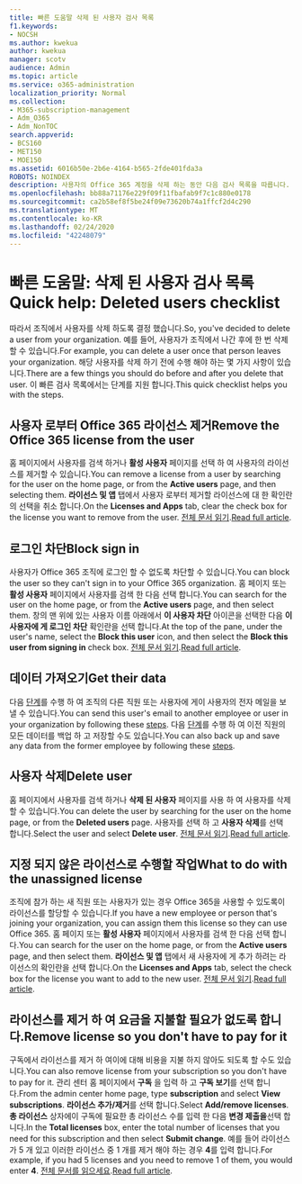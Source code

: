 ```yaml
---
title: 빠른 도움말 삭제 된 사용자 검사 목록
f1.keywords:
- NOCSH
ms.author: kwekua
author: kwekua
manager: scotv
audience: Admin
ms.topic: article
ms.service: o365-administration
localization_priority: Normal
ms.collection:
- M365-subscription-management
- Adm_O365
- Adm_NonTOC
search.appverid:
- BCS160
- MET150
- MOE150
ms.assetid: 6016b50e-2b6e-4164-b565-2fde401fda3a
ROBOTS: NOINDEX
description: 사용자의 Office 365 계정을 삭제 하는 동안 다음 검사 목록을 따릅니다.
ms.openlocfilehash: bb88a71176e229f09f11fbafab9f7c1c880e0178
ms.sourcegitcommit: ca2b58ef8f5be24f09e73620b74a1ffcf2d4c290
ms.translationtype: MT
ms.contentlocale: ko-KR
ms.lasthandoff: 02/24/2020
ms.locfileid: "42248079"
---
```

# <a name="quick-help-deleted-users-checklist"></a><span data-ttu-id="97d88-103">빠른 도움말: 삭제 된 사용자 검사 목록</span><span class="sxs-lookup"><span data-stu-id="97d88-103">Quick help: Deleted users checklist</span></span>

<span data-ttu-id="97d88-104">따라서 조직에서 사용자를 삭제 하도록 결정 했습니다.</span><span class="sxs-lookup"><span data-stu-id="97d88-104">So, you've decided to delete a user from your organization.</span></span> <span data-ttu-id="97d88-105">예를 들어, 사용자가 조직에서 나간 후에 한 번 삭제할 수 있습니다.</span><span class="sxs-lookup"><span data-stu-id="97d88-105">For example, you can delete a user once that person leaves your organization.</span></span> <span data-ttu-id="97d88-106">해당 사용자를 삭제 하기 전에 수행 해야 하는 몇 가지 사항이 있습니다.</span><span class="sxs-lookup"><span data-stu-id="97d88-106">There are a few things you should do before and after you delete that user.</span></span> <span data-ttu-id="97d88-107">이 빠른 검사 목록에서는 단계를 지원 합니다.</span><span class="sxs-lookup"><span data-stu-id="97d88-107">This quick checklist helps you with the steps.</span></span>
  
## <a name="remove-the-office-365-license-from-the-user"></a><span data-ttu-id="97d88-108">사용자 로부터 Office 365 라이선스 제거</span><span class="sxs-lookup"><span data-stu-id="97d88-108">Remove the Office 365 license from the user</span></span>

<span data-ttu-id="97d88-109">홈 페이지에서 사용자를 검색 하거나 **활성 사용자** 페이지를 선택 하 여 사용자의 라이선스를 제거할 수 있습니다.</span><span class="sxs-lookup"><span data-stu-id="97d88-109">You can remove a license from a user by searching for the user on the home page, or from the **Active users** page, and then selecting them.</span></span> <span data-ttu-id="97d88-110">**라이선스 및 앱** 탭에서 사용자 로부터 제거할 라이선스에 대 한 확인란의 선택을 취소 합니다.</span><span class="sxs-lookup"><span data-stu-id="97d88-110">On the **Licenses and Apps** tab, clear the check box for the license you want to remove from the user.</span></span> <span data-ttu-id="97d88-111">[전체 문서 읽기](../manage/remove-licenses-from-users.md).</span><span class="sxs-lookup"><span data-stu-id="97d88-111">[Read full article](../manage/remove-licenses-from-users.md).</span></span>
  
## <a name="block-sign-in"></a><span data-ttu-id="97d88-112">로그인 차단</span><span class="sxs-lookup"><span data-stu-id="97d88-112">Block sign in</span></span>

<span data-ttu-id="97d88-113">사용자가 Office 365 조직에 로그인 할 수 없도록 차단할 수 있습니다.</span><span class="sxs-lookup"><span data-stu-id="97d88-113">You can block the user so they can't sign in to your Office 365 organization.</span></span> <span data-ttu-id="97d88-114">홈 페이지 또는 **활성 사용자** 페이지에서 사용자를 검색 한 다음 선택 합니다.</span><span class="sxs-lookup"><span data-stu-id="97d88-114">You can search for the user on the home page, or from the **Active users** page, and then select them.</span></span> <span data-ttu-id="97d88-115">창의 맨 위에 있는 사용자 이름 아래에서 **이 사용자 차단** 아이콘을 선택한 다음 **이 사용자에 게 로그인 차단** 확인란을 선택 합니다.</span><span class="sxs-lookup"><span data-stu-id="97d88-115">At the top of the pane, under the user's name, select the **Block this user** icon, and then select the **Block this user from signing in** check box.</span></span> <span data-ttu-id="97d88-116">[전체 문서 읽기](../add-users/assign-admin-roles.md).</span><span class="sxs-lookup"><span data-stu-id="97d88-116">[Read full article](../add-users/assign-admin-roles.md).</span></span>
  
## <a name="get-their-data"></a><span data-ttu-id="97d88-117">데이터 가져오기</span><span class="sxs-lookup"><span data-stu-id="97d88-117">Get their data</span></span>

<span data-ttu-id="97d88-118">다음 [단계](../add-users/remove-former-employee.md)를 수행 하 여 조직의 다른 직원 또는 사용자에 게이 사용자의 전자 메일을 보낼 수 있습니다.</span><span class="sxs-lookup"><span data-stu-id="97d88-118">You can send this user's email to another employee or user in your organization by following these [steps](../add-users/remove-former-employee.md).</span></span> <span data-ttu-id="97d88-119">다음 [단계](../add-users/get-access-to-and-back-up-a-former-user-s-data.md)를 수행 하 여 이전 직원의 모든 데이터를 백업 하 고 저장할 수도 있습니다.</span><span class="sxs-lookup"><span data-stu-id="97d88-119">You can also back up and save any data from the former employee by following these [steps](../add-users/get-access-to-and-back-up-a-former-user-s-data.md).</span></span>
  
## <a name="delete-user"></a><span data-ttu-id="97d88-120">사용자 삭제</span><span class="sxs-lookup"><span data-stu-id="97d88-120">Delete user</span></span>

<span data-ttu-id="97d88-121">홈 페이지에서 사용자를 검색 하거나 **삭제 된 사용자** 페이지를 사용 하 여 사용자를 삭제할 수 있습니다.</span><span class="sxs-lookup"><span data-stu-id="97d88-121">You can delete the user by searching for the user on the home page, or from the **Deleted users** page.</span></span> <span data-ttu-id="97d88-122">사용자를 선택 하 고 **사용자 삭제**를 선택 합니다.</span><span class="sxs-lookup"><span data-stu-id="97d88-122">Select the user and select **Delete user**.</span></span> <span data-ttu-id="97d88-123">[전체 문서 읽기](../add-users/delete-a-user.md).</span><span class="sxs-lookup"><span data-stu-id="97d88-123">[Read full article](../add-users/delete-a-user.md).</span></span>
  
## <a name="what-to-do-with-the-unassigned-license"></a><span data-ttu-id="97d88-124">지정 되지 않은 라이선스로 수행할 작업</span><span class="sxs-lookup"><span data-stu-id="97d88-124">What to do with the unassigned license</span></span>

<span data-ttu-id="97d88-125">조직에 참가 하는 새 직원 또는 사용자가 있는 경우 Office 365을 사용할 수 있도록이 라이선스를 할당할 수 있습니다.</span><span class="sxs-lookup"><span data-stu-id="97d88-125">If you have a new employee or person that's joining your organization, you can assign them this license so they can use Office 365.</span></span> <span data-ttu-id="97d88-126">홈 페이지 또는 **활성 사용자** 페이지에서 사용자를 검색 한 다음 선택 합니다.</span><span class="sxs-lookup"><span data-stu-id="97d88-126">You can search for the user on the home page, or from the **Active users** page, and then select them.</span></span> <span data-ttu-id="97d88-127">**라이선스 및 앱** 탭에서 새 사용자에 게 추가 하려는 라이선스의 확인란을 선택 합니다.</span><span class="sxs-lookup"><span data-stu-id="97d88-127">On the **Licenses and Apps** tab, select the check box for the license you want to add to the new user.</span></span> <span data-ttu-id="97d88-128">[전체 문서 읽기](../manage/assign-licenses-to-users.md).</span><span class="sxs-lookup"><span data-stu-id="97d88-128">[Read full article](../manage/assign-licenses-to-users.md).</span></span>
  
## <a name="remove-license-so-you-dont-have-to-pay-for-it"></a><span data-ttu-id="97d88-129">라이선스를 제거 하 여 요금을 지불할 필요가 없도록 합니다.</span><span class="sxs-lookup"><span data-stu-id="97d88-129">Remove license so you don't have to pay for it</span></span>

<span data-ttu-id="97d88-130">구독에서 라이선스를 제거 하 여이에 대해 비용을 지불 하지 않아도 되도록 할 수도 있습니다.</span><span class="sxs-lookup"><span data-stu-id="97d88-130">You can also remove license from your subscription so you don't have to pay for it.</span></span> <span data-ttu-id="97d88-131">관리 센터 홈 페이지에서 **구독** 을 입력 하 고 **구독 보기**를 선택 합니다.</span><span class="sxs-lookup"><span data-stu-id="97d88-131">From the admin center home page, type **subscription** and select **View subscriptions**.</span></span> <span data-ttu-id="97d88-132">**라이선스 추가/제거**를 선택 합니다.</span><span class="sxs-lookup"><span data-stu-id="97d88-132">Select **Add/remove licenses**.</span></span> <span data-ttu-id="97d88-133">**총 라이선스** 상자에이 구독에 필요한 총 라이선스 수를 입력 한 다음 **변경 제출을**선택 합니다.</span><span class="sxs-lookup"><span data-stu-id="97d88-133">In the **Total licenses** box, enter the total number of licenses that you need for this subscription and then select **Submit change**.</span></span> <span data-ttu-id="97d88-134">예를 들어 라이선스가 5 개 있고 이러한 라이선스 중 1 개를 제거 해야 하는 경우 **4**를 입력 합니다.</span><span class="sxs-lookup"><span data-stu-id="97d88-134">For example, if you had 5 licenses and you need to remove 1 of them, you would enter **4**.</span></span> <span data-ttu-id="97d88-135">[전체 문서를 읽으세요](../../commerce/licenses/remove-licenses-from-subscription.md).</span><span class="sxs-lookup"><span data-stu-id="97d88-135">[Read full article](../../commerce/licenses/remove-licenses-from-subscription.md).</span></span>